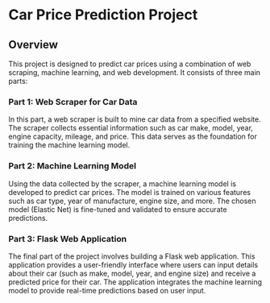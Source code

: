 # Car Price Prediction Project

## Overview
This project is designed to predict car prices using a combination of web scraping, machine learning, and web development. It consists of three main parts:

### Part 1: Web Scraper for Car Data
In this part, a web scraper is built to mine car data from a specified website. The scraper collects essential information such as car make, model, year, engine capacity, mileage, and price. This data serves as the foundation for training the machine learning model.

### Part 2: Machine Learning Model
Using the data collected by the scraper, a machine learning model is developed to predict car prices. The model is trained on various features such as car type, year of manufacture, engine size, and more. The chosen model (Elastic Net) is fine-tuned and validated to ensure accurate predictions.

### Part 3: Flask Web Application
The final part of the project involves building a Flask web application. This application provides a user-friendly interface where users can input details about their car (such as make, model, year, and engine size) and receive a predicted price for their car. The application integrates the machine learning model to provide real-time predictions based on user input.
